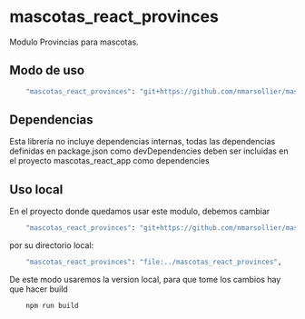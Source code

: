 # mascotas_react_provinces

Modulo Provincias para mascotas.

## Modo de uso

```bash
    "mascotas_react_provinces": "git+https://github.com/nmarsollier/mascotas_react_provinces.git#master",
```

## Dependencias

Esta librería no incluye dependencias internas, todas las dependencias definidas en package.json como devDependencies  deben ser incluidas en el proyecto mascotas_react_app como dependencies

## Uso local

En el proyecto donde quedamos usar este modulo, debemos cambiar

```bash
    "mascotas_react_provinces": "git+https://github.com/nmarsollier/mascotas_react_provinces.git#master",
```

por su directorio local:

```bash
    "mascotas_react_provinces": "file:../mascotas_react_provinces",
```

De este modo usaremos la version local, para que tome los cambios hay que hacer build

```bash
    npm run build
```
